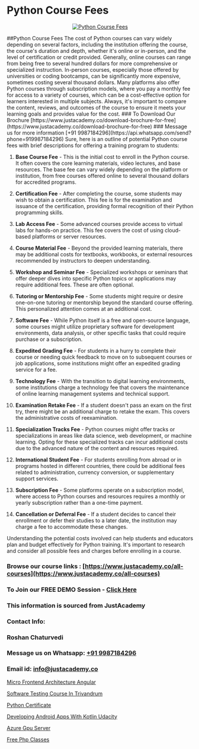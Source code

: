 # Python Course Fees

<p align="center">
  <a href="https://justacademy.co/course-detail/python-training">
    <img src="https://justacademy.co/storage2/course_image/1709713400_course_image.webp" alt="Python Course Fees">
  </a>
</p>
##Python Course Fees
The cost of Python courses can vary widely depending on several factors, including the institution offering the course, the course's duration and depth, whether it's online or in-person, and the level of certification or credit provided. Generally, online courses can range from being free to several hundred dollars for more comprehensive or specialized instruction. In-person courses, especially those offered by universities or coding bootcamps, can be significantly more expensive, sometimes costing several thousand dollars. Many platforms also offer Python courses through subscription models, where you pay a monthly fee for access to a variety of courses, which can be a cost-effective option for learners interested in multiple subjects. Always, it's important to compare the content, reviews, and outcomes of the course to ensure it meets your learning goals and provides value for the cost.
### To Download Our Brochure [https://www.justacademy.co/download-brochure-for-free](https://www.justacademy.co/download-brochure-for-free)
### Message us for more information [+91 9987184296](https://api.whatsapp.com/send?phone=919987184296)
Sure, here is an outline of potential Python course fees with brief descriptions for offering a training program to students:

1) **Base Course Fee** - This is the initial cost to enroll in the Python course. It often covers the core learning materials, video lectures, and base resources. The base fee can vary widely depending on the platform or institution, from free courses offered online to several thousand dollars for accredited programs.

2) **Certification Fee** - After completing the course, some students may wish to obtain a certification. This fee is for the examination and issuance of the certification, providing formal recognition of their Python programming skills.

3) **Lab Access Fee** - Some advanced courses provide access to virtual labs for hands-on practice. This fee covers the cost of using cloud-based platforms or server resources.

4) **Course Material Fee** - Beyond the provided learning materials, there may be additional costs for textbooks, workbooks, or external resources recommended by instructors to deepen understanding.

5) **Workshop and Seminar Fee** - Specialized workshops or seminars that offer deeper dives into specific Python topics or applications may require additional fees. These are often optional.

6) **Tutoring or Mentorship Fee** - Some students might require or desire one-on-one tutoring or mentorship beyond the standard course offering. This personalized attention comes at an additional cost.

7) **Software Fee** - While Python itself is a free and open-source language, some courses might utilize proprietary software for development environments, data analysis, or other specific tasks that could require purchase or a subscription.

8) **Expedited Grading Fee** - For students in a hurry to complete their course or needing quick feedback to move on to subsequent courses or job applications, some institutions might offer an expedited grading service for a fee.

9) **Technology Fee** - With the transition to digital learning environments, some institutions charge a technology fee that covers the maintenance of online learning management systems and technical support.

10) **Examination Retake Fee** - If a student doesn't pass an exam on the first try, there might be an additional charge to retake the exam. This covers the administrative costs of reexamination.

11) **Specialization Tracks Fee** - Python courses might offer tracks or specializations in areas like data science, web development, or machine learning. Opting for these specialized tracks can incur additional costs due to the advanced nature of the content and resources required.

12) **International Student Fee** - For students enrolling from abroad or in programs hosted in different countries, there could be additional fees related to administration, currency conversion, or supplementary support services.

13) **Subscription Fee** - Some platforms operate on a subscription model, where access to Python courses and resources requires a monthly or yearly subscription rather than a one-time payment.

14) **Cancellation or Deferral Fee** - If a student decides to cancel their enrollment or defer their studies to a later date, the institution may charge a fee to accommodate these changes.

Understanding the potential costs involved can help students and educators plan and budget effectively for Python training. It's important to research and consider all possible fees and charges before enrolling in a course.

### Browse our course links : [https://www.justacademy.co/all-courses](https://www.justacademy.co/all-courses) 
### To Join our FREE DEMO Session - [Click Here](https://www.justacademy.co/register-for-course-demo)


### This information is sourced from JustAcademy
### Contact Info:
### Roshan Chaturvedi
### Message us on Whatsapp: [+91 9987184296](https://api.whatsapp.com/send?phone=919987184296)
### Email id: [info@justacademy.co](mailto:info@justacademy.co)
                
[Micro Frontend Architecture Angular](https://www.linkedin.com/pulse/micro-frontend-architecture-angular-justacademy-mumbai-zpsdc?trackingId=rbkAVVnFM%2BxED8Ozygg4Aw%3D%3D&lipi=urn%3Ali%3Apage%3Ad_flagship3_showcase_admin%3B%2Fp6Xeq9yQHuq%2BIOH7VpqxQ%3D%3D)

[Software Testing Course In Trivandrum](https://www.linkedin.com/pulse/software-testing-course-trivandrum-justacademy-hyderabad-wobdc?trackingId=U9VgEsI%2FQIIYwnl%2BfR7THg%3D%3D&lipi=urn%3Ali%3Apage%3Ad_flagship3_company_admin%3BTQqAo3EXQ4e%2F8vuh2btaXQ%3D%3D)

[Python Certificate](https://medium.com/@roneet705/python-certificate-cf4ff24b752c)

[Developing Android Apps With Kotlin Udacity](https://medium.com/@shivamja27/developing-android-apps-with-kotlin-udacity-318dc6a26932)

[Azure Gpu Server](https://justacademyin.github.io/justacademy/azure-gpu-server)

[Free Php Classes](https://justacademyin.github.io/justacademy/free-php-classes)

